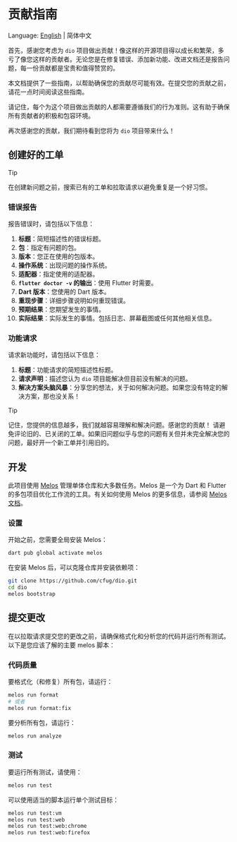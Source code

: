 # 贡献指南

Language: [English](CONTRIBUTING.md) | 简体中文

首先，感谢您考虑为 `dio` 项目做出贡献！像这样的开源项目得以成长和繁荣，多亏了像您这样的贡献者。无论您是在修复错误、添加新功能、改进文档还是报告问题，每一份贡献都是宝贵和值得赞赏的。

本文档提供了一些指南，以帮助确保您的贡献尽可能有效。在提交您的贡献之前，请花一点时间阅读这些指南。

请记住，每个为这个项目做出贡献的人都需要遵循我们的行为准则。这有助于确保所有贡献者的积极和包容环境。

再次感谢您的贡献，我们期待看到您将为 `dio` 项目带来什么！

## 创建好的工单

> [!TIP]
> 在创建新问题之前，搜索已有的工单和拉取请求以避免重复是一个好习惯。

### 错误报告

报告错误时，请包括以下信息：

1. **标题**：简短描述性的错误标题。
2. **包**：指定有问题的包。
3. **版本**：您正在使用的包版本。
4. **操作系统**：出现问题的操作系统。
5. **适配器**：指定使用的适配器。
6. **`flutter doctor -v` 的输出**：使用 Flutter 时需要。
7. **Dart 版本**：您使用的 Dart 版本。
8. **重现步骤**：详细步骤说明如何重现错误。
9. **预期结果**：您期望发生的事情。
10. **实际结果**：实际发生的事情。包括日志、屏幕截图或任何其他相关信息。

### 功能请求

请求新功能时，请包括以下信息：

1. **标题**：功能请求的简短描述性标题。
2. **请求声明**：描述您认为 `dio` 项目能解决但目前没有解决的问题。
3. **解决方案头脑风暴**：分享您的想法，关于如何解决问题。如果您没有特定的解决方案，那也没关系！

> [!TIP]
> 记住，您提供的信息越多，我们就越容易理解和解决问题。感谢您的贡献！
> 请避免评论旧的、已关闭的工单。如果旧问题似乎与您的问题有关但并未完全解决您的问题，最好开一个新工单并引用旧的。

## 开发

此项目使用 [Melos](https://github.com/invertase/melos) 管理单体仓库和大多数任务。Melos 是一个为 Dart 和 Flutter 的多包项目优化工作流的工具。有关如何使用 Melos 的更多信息，请参阅 [Melos 文档](https://melos.invertase.dev)。

### 设置

开始之前，您需要全局安装 Melos：

```bash
dart pub global activate melos
```

在安装 Melos 后，可以克隆仓库并安装依赖项：

```bash
git clone https://github.com/cfug/dio.git
cd dio
melos bootstrap
```

## 提交更改

在以拉取请求提交您的更改之前，请确保格式化和分析您的代码并运行所有测试。以下是您应该了解的主要 melos 脚本：

### 代码质量

要格式化（和修复）所有包，请运行：
```bash
melos run format
# 或者
melos run format:fix
```

要分析所有包，请运行：
```bash
melos run analyze
```

### 测试

要运行所有测试，请使用：
```bash
melos run test
```

可以使用适当的脚本运行单个测试目标：
```bash
melos run test:vm
melos run test:web
melos run test:web:chrome
melos run test:web:firefox
```
